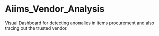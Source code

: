 # Aiims_Vendor_Analysis
Visual Dashboard for detecting anomalies in items procurement and also tracing out the trusted vendor.

